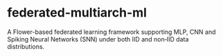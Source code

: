 # federated-multiarch-ml
A Flower-based federated learning framework supporting MLP, CNN and Spiking Neural Networks (SNN) under both IID and non‑IID data distributions.
